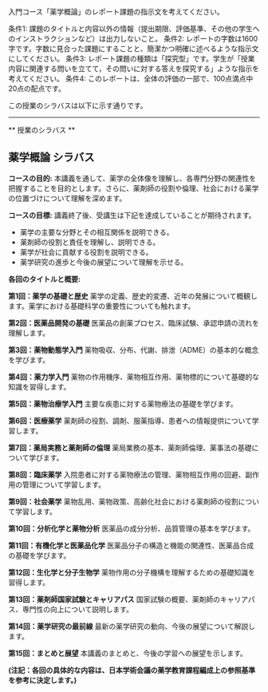 入門コース「薬学概論」のレポート課題の指示文を考えてください。

条件1: 課題のタイトルと内容以外の情報（提出期限、評価基準、その他の学生へのインストラクションなど）は出力しないこと。
条件2: レポートの字数は1600字です。字数に見合った課題にすることと、簡潔かつ明確に述べるような指示文にしてください。
条件3: レポート課題の種類は「探究型」です。学生が「授業内容に関連する問いを立てて，その問いに対する答えを探究する」ような指示を考えてください。
条件4: このレポートは、全体の評価の一部で、100点満点中20点の配点です。

この授業のシラバスは以下に示す通りです。

---------------------------------------
** 授業のシラバス **
## 薬学概論 シラバス

**コースの目的:** 本講義を通して、薬学の全体像を理解し、各専門分野の関連性を把握することを目的とします。さらに、薬剤師の役割や倫理、社会における薬学の位置づけについて理解を深めます。

**コースの目標:**  講義終了後、受講生は下記を達成していることが期待されます。
* 薬学の主要な分野とその相互関係を説明できる。
* 薬剤師の役割と責任を理解し、説明できる。
* 薬学が社会に貢献する役割を説明できる。
* 薬学研究の進歩と今後の展望について理解を示せる。


**各回のタイトルと概要:**

**第1回：薬学の基礎と歴史**
薬学の定義、歴史的変遷、近年の発展について概観します。薬学における基礎科学の重要性についても触れます。

**第2回：医薬品開発の基礎**
医薬品の創薬プロセス、臨床試験、承認申請の流れを理解します。

**第3回：薬物動態学入門**
薬物吸収、分布、代謝、排泄（ADME）の基本的な概念を学びます。

**第4回：薬力学入門**
薬物の作用機序、薬物相互作用、薬物標的について基礎的な知識を習得します。

**第5回：薬物治療学入門**
主要な疾患に対する薬物療法の基礎を学びます。

**第6回：医療薬学**
薬剤師の役割、調剤、服薬指導、患者への情報提供について学習します。

**第7回：薬局実務と薬剤師の倫理**
薬局業務の基本、薬剤師倫理、薬事法の基礎について学びます。

**第8回：臨床薬学**
入院患者に対する薬物療法の管理、薬物相互作用の回避、副作用の管理について学習します。

**第9回：社会薬学**
薬物乱用、薬物政策、高齢化社会における薬剤師の役割について学習します。

**第10回：分析化学と薬物分析**
医薬品の成分分析、品質管理の基本を学びます。

**第11回：有機化学と医薬品化学**
医薬品分子の構造と機能の関連性、医薬品合成の基礎を学びます。

**第12回：生化学と分子生物学**
薬物作用の分子機構を理解するための基礎知識を習得します。

**第13回：薬剤師国家試験とキャリアパス**
国家試験の概要、薬剤師のキャリアパス、専門性の向上について説明します。

**第14回：薬学研究の最前線**
最新の薬学研究の動向、今後の展望について解説します。

**第15回：まとめと展望**
本講義のまとめと、今後の学習への展望を示します。


**(注記：各回の具体的な内容は、日本学術会議の薬学教育課程編成上の参照基準を参考に決定します。)**
